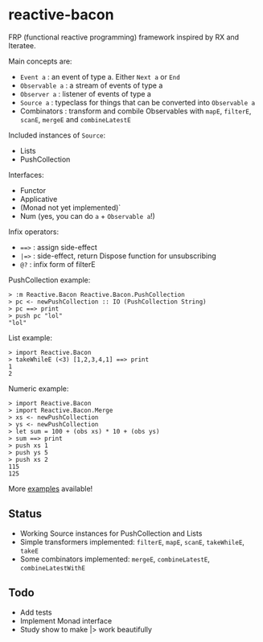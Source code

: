 reactive-bacon
==============

FRP (functional reactive programming) framework inspired by RX and Iteratee. 

Main concepts are:

- `Event a`      : an event of type a. Either `Next a` or `End`
- `Observable a` : a stream of events of type a
- `Observer a`   : listener of events of type a
- `Source a`     : typeclass for things that can be converted into `Observable a`
- Combinators    : transform and combile Observables with `mapE`, `filterE`, `scanE`, `mergeE` and `combineLatestE`

Included instances of `Source`:

- Lists
- PushCollection

Interfaces:

- Functor
- Applicative
- (Monad not yet implemented)`
- Num (yes, you can do `a` + `Observable a`!)

Infix operators:

- `==>` : assign side-effect
- `|=>` : side-effect, return Dispose function for unsubscribing
- `@?` : infix form of filterE

PushCollection example:

~~~ {.haskell}
> :m Reactive.Bacon Reactive.Bacon.PushCollection
> pc <- newPushCollection :: IO (PushCollection String)
> pc ==> print
> push pc "lol"
"lol"
~~~

List example:

~~~ {.haskell}
> import Reactive.Bacon
> takeWhileE (<3) [1,2,3,4,1] ==> print
1
2
~~~

Numeric example:

~~~ {.haskell}
> import Reactive.Bacon
> import Reactive.Bacon.Merge
> xs <- newPushCollection
> ys <- newPushCollection
> let sum = 100 + (obs xs) * 10 + (obs ys)
> sum ==> print
> push xs 1
> push ys 5
> push xs 2
115
125
~~~

More [examples](src/Reactive/Bacon/Examples.hs) available!

Status
------

- Working Source instances for PushCollection and Lists
- Simple transformers implemented: `filterE`, `mapE`, `scanE`, `takeWhileE`, `takeE`
- Some combinators implemented: `mergeE`, `combineLatestE`, `combineLatestWithE`

Todo
----

- Add tests
- Implement Monad interface
- Study show to make |> work beautifully
